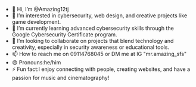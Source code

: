 - 👋 Hi, I’m @Amazing12tj
- 👀 I’m interested in cybersecurity, web design, and creative projects like game development.
- 🌱 I’m currently learning advanced cybersecurity skills through the Google Cybersecurity Certificate program.
- 💞️ I’m looking to collaborate on projects that blend technology and creativity, especially in security awareness or educational tools.
- 📫 How to reach me on 09114768045 or DM me at IG "mr.amazing_sfs"
- 😄 Pronouns:he/him
- ⚡ Fun fact:I enjoy connecting with people, creating websites, and have a passion for music and cinematography!

<!---
Amazing12tj/Amazing12tj is a ✨ special ✨ repository because its `README.md` (this file) appears on your GitHub profile.
You can click the Preview link to take a look at your changes.
--->
